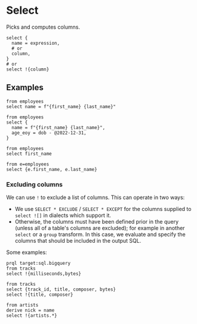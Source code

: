 # Select

Picks and computes columns.

```prql no-eval
select {
  name = expression,
  # or
  column,
}
# or
select !{column}
```

## Examples

```prql
from employees
select name = f"{first_name} {last_name}"
```

```prql
from employees
select {
  name = f"{first_name} {last_name}",
  age_eoy = dob - @2022-12-31,
}
```

```prql
from employees
select first_name
```

```prql
from e=employees
select {e.first_name, e.last_name}
```

### Excluding columns

We can use `!` to exclude a list of columns. This can operate in two ways:

- We use `SELECT * EXCLUDE` / `SELECT * EXCEPT` for the columns supplied to
  `select ![]` in dialects which support it.
- Otherwise, the columns must have been defined prior in the query (unless all
  of a table's columns are excluded); for example in another `select` or a
  `group` transform. In this case, we evaluate and specify the columns that
  should be included in the output SQL.

Some examples:

```prql no-fmt
prql target:sql.bigquery
from tracks
select !{milliseconds,bytes}
```

```prql no-fmt
from tracks
select {track_id, title, composer, bytes}
select !{title, composer}
```

```prql no-fmt
from artists
derive nick = name
select !{artists.*}
```
